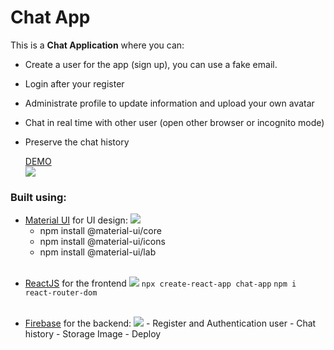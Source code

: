 # Chat App

This is a **Chat Application** where you can:

- Create a user for the app (sign up), you can use a fake email.
- Login after your register
- Administrate profile to update information and upload your own avatar
- Chat in real time with other user (open other browser or incognito mode)
- Preserve the chat history

  [DEMO](https://chat-app-c457f.web.app/)
  <br>
  ![](https://i.ibb.co/VpSJTT3/chat-app-c457f-web-app-login-1.png)

### Built using:

- [Material UI](https://material-ui.com/getting-started/installation/) for UI design:
  ![](https://miro.medium.com/max/3374/1*FDNeKIUeUnf0XdqHmi7nsw.png)
  - npm install @material-ui/core
  - npm install @material-ui/icons
  - npm install @material-ui/lab
    <br>
    <br>

* [ReactJS](https://reactjs.org/) for the frontend
  ![](https://miro.medium.com/max/3840/0*oZLL-N4dGNlBe4Oh.png)
  `npx create-react-app chat-app`
  `npm i react-router-dom`
  <br>
  <br>

* [Firebase](https://firebase.google.com/) for the backend:
  ![](https://i.ytimg.com/vi/rAcWLPQIL38/maxresdefault.jpg) - Register and Authentication user - Chat history - Storage Image - Deploy
